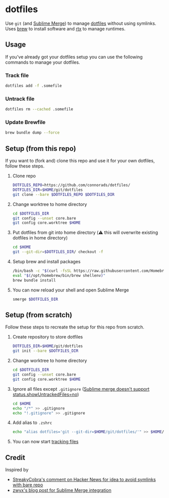 # dotfiles

Use `git` (and [Sublime Merge](https://www.sublimemerge.com/)) to manage [dotfiles](https://en.wikipedia.org/wiki/Hidden_file_and_hidden_directory#Unix_and_Unix-like_environments) without using symlinks. Uses [brew](https://brew.sh/) to install software and [rtx](https://github.com/connorads/rtx/) to manage runtimes.

## Usage

If you've already got your dotfiles setup you can use the following commands to manage your dotfiles.

### Track file

```sh
dotfiles add -f .somefile
```

### Untrack file

```sh
dotfiles rm --cached .somefile
```

### Update Brewfile

```sh
brew bundle dump --force
```

## Setup (from this repo)

If you want to (fork and) clone this repo and use it for your own dotfiles, follow these steps.

1. Clone repo

    ```sh
    DOTFILES_REPO=https://github.com/connorads/dotfiles/
    DOTFILES_DIR=$HOME/git/dotfiles
    git clone --bare $DOTFILES_REPO $DOTFILES_DIR
    ```

2. Change worktree to home directory

    ```sh
    cd $DOTFILES_DIR
    git config --unset core.bare
    git config core.worktree $HOME
    ```

3. Put dotfiles from git into home directory (⚠️ this will overwrite existing dotfiles in home directory)

    ```sh
    cd $HOME
    git --git-dir=$DOTFILES_DIR/ checkout -f
    ```

4. Setup brew and install packages

    ```sh
    /bin/bash -c "$(curl -fsSL https://raw.githubusercontent.com/Homebrew/install/HEAD/install.sh)"
    eval "$(/opt/homebrew/bin/brew shellenv)"
    brew bundle install
    ```

5. You can now reload your shell and open Sublime Merge

    ```sh
    smerge $DOTFILES_DIR
    ```

## Setup (from scratch)

Follow these steps to recreate the setup for this repo from scratch.

1. Create repository to store dotfiles

    ```sh
    DOTFILES_DIR=$HOME/git/dotfiles
    git init --bare $DOTFILES_DIR
    ```

2. Change worktree to home directory

    ```sh
    cd $DOTFILES_DIR
    git config --unset core.bare
    git config core.worktree $HOME
    ```

3. Ignore all files except `.gitignore` ([Sublime merge doesn't support status.showUntrackedFiles=no](https://github.com/sublimehq/sublime_merge/issues/1544))

    ```sh
    cd $HOME
    echo "/*" >> .gitignore
    echo "!.gitignore" >> .gitignore
    ```

4. Add alias to `.zshrc`

    ```sh
    echo "alias dotfiles='git --git-dir=$HOME/git/dotfiles/'" >> $HOME/.zshrc
    ```

5. You can now start [tracking files](#usage)

## Credit

Inspired by

- [StreakyCobra's comment on Hacker News for idea to avoid symlinks with bare repo](https://news.ycombinator.com/item?id=11071754)
- [zwyx's blog post for Sublime Merge integration](https://zwyx.dev/blog/your-dotfiles-in-a-git-repo)

